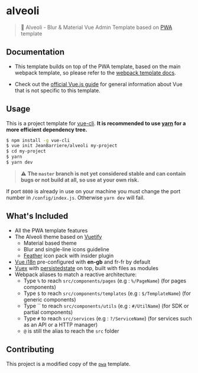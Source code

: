 # alveoli

> :page_facing_up: Alveoli - Blur &amp; Material Vue Admin Template based on [PWA](https://github.com/vuejs-templates/pwa) template

## Documentation

- This template builds on top of the PWA template, based on the main webpack template, so please refer to the [webpack template docs](http://vuejs-templates.github.io/webpack).

- Check out the [official Vue.js guide](http://vuejs.org/guide/) for general information about Vue that is not specific to this template.

## Usage

This is a project template for [vue-cli](https://github.com/vuejs/vue-cli). **It is recommended to use [yarn](https://yarnpkg.com) for a more efficient dependency tree.**

```bash
$ npm install -g vue-cli
$ vue init JeanBarriere/alveoli my-project
$ cd my-project
$ yarn
$ yarn dev
```

> :warning: **The `master` branch is not yet considered stable and can contain bugs or not build at all, so use at your own risk.**

If port `8080` is already in use on your machine you must change the port number in `/config/index.js`. Otherwise `yarn dev` will fail.

## What's Included

* All the PWA template features
* The Alveoli theme based on [Vuetify](https://vuetifyjs.com/)
  - Material based theme
  - Blur and single-line icons guideline
  - [Feather](https://github.com/feathericons/feather) icon pack with insider plugin
* [Vue i18n](https://github.com/kazupon/vue-i18n) pre-configured with **en-gb** and fr-fr by default
* [Vuex](https://github.com/vuejs/vuex) with [persistedstate](https://github.com/robinvdvleuten/vuex-persistedstate) on top, built with files as modules
* Webpack aliases to match a reactive architecture:
  - Type `%` to reach `src/components/pages` (e.g : `%/PageName`) (for pages components)
  - Type `$` to reach `src/components/templates` (e.g : `$/TemplateName`) (for generic components)
  - Type `` to reach `src/components/utils` (e.g : `#/UtilName`) (for SDK or partial components)
  - Type `#` to reach `src/services` (e.g : `?/ServiceName`) (for services such as an API or a HTTP manager)
  - `@` is still the alias to reach the `src` folder

## Contributing

This project is a modified copy of the [`pwa`](https://github.com/vuejs-templates/pwa) template.
